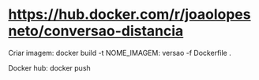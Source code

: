 # https://hub.docker.com/r/joaolopesneto/conversao-distancia

Criar imagem: docker build -t NOME_IMAGEM: versao -f Dockerfile .

Docker hub: docker push
